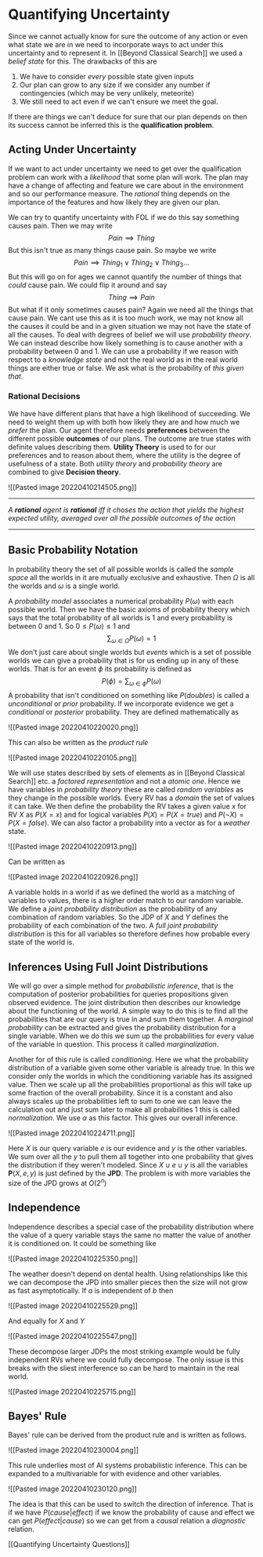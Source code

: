 # Quantifying Uncertainty
Since we cannot actually know for sure the outcome of any action or even what state we are in we need to incorporate ways to act under this uncertainty and to represent it. In [[Beyond Classical Search]] we used a *belief state* for this. The drawbacks of this are

1. We have to consider *every* possible state given inputs
2. Our plan can grow to any size if we consider any number if contingencies (which may be very unlikely, meteorite)
3. We still need to act even if we can't ensure we meet the goal.

If there are things we can't deduce for sure that our plan depends on then its success cannot be inferred this is the **qualification problem**.

## Acting Under Uncertainty
If we want to act under uncertainty we need to get over the qualification problem can work with a *likelihood* that some plan will work. The plan may have a change of affecting and feature we care about in the environment and so our performance measure. The *rational* thing depends on the importance of the features and how likely they are given our plan.

We can try to quantify uncertainty with FOL if we do this say something causes pain. Then we may write
$$
Pain\implies Thing
$$ But this isn't true as many things cause pain. So maybe we write 
$$
Pain\implies Thing_1 \lor Thing_2\lor Thing_3...
$$
But this will go on for ages we cannot quantify the number of things that *could* cause pain. We could flip it around and say
$$
Thing \implies Pain
$$
But what if it only sometimes causes pain? Again we need all the things that cause pain. We cant use this as it is too much work, we may not know all the causes it could be and in a given situation we may not have the state of all the causes. To deal with degrees of belief we will use *probability theory*. We can instead describe how likely something is to cause another with a probability between 0 and 1. We can use a probability if we reason with respect to a *knowledge state* and not the real world as in the real world things are either true or false. We ask what is the probability of $this$ *given* $that$.

### Rational Decisions
We have have different plans that have a high likelihood of succeeding. We need to weight them up with both how likely they are and how much we *prefer* the plan. Our agent therefore needs **preferences** between the different possible **outcomes** of our plans. The outcome are true states with definite values describing them. **Utility Theory** is used to for our preferences and to reason about them, where the utility is the degree of usefulness of a state. Both *utility theory* and *probability theory* are combined to give **Decision theory**.

![[Pasted image 20220410214505.png]]

---

*A **rational** agent is **rational** iff it choses the action that yields the highest expected utility, averaged over all the possible outcomes of the action*

---

## Basic Probability Notation
In probability theory the set of all possible worlds is called the *sample space* all the worlds in it are mutually exclusive and exhaustive. Then $\Omega$ is all the worlds and $\omega$ is a single world.

A *probability model* associates a numerical probability $P(\omega)$ with each possible world. Then we have the basic axioms of probability theory which says that the total probability of all worlds is 1 and every probability is between 0 and 1. So $0\le P(\omega)\le 1$ and
$$
\sum_{\omega\in\Omega}P(\omega)=1
$$
We don't just care about single worlds but *events* which is a set of possible worlds we can give a probability that is for us ending up in any of these worlds. That is for an event $\phi$ its probability is defined as
$$
P(\phi)=\sum_{\omega\in\phi}P(\omega)
$$
A probability that isn't conditioned on something like $P(doubles)$ is called a *unconditional* or *prior* probability. If we incorporate evidence we get a *conditional* or *posterior* probability. They are defined mathematically as

![[Pasted image 20220410220020.png]]

This can also be written as the *product rule*

![[Pasted image 20220410220105.png]]

We will use states described by sets of elements as in [[Beyond Classical Search]] etc. a *factored representation* and not a *atomic one*. Hence we have variables in *probability theory* these are called *random variables* as they change in the possible worlds. Every RV has a *domain* the set of values it can take. We then define the probability the RV takes a given value $x$ for RV $X$ as $P(X=x)$ and for logical variables $P(X)=P(X=true)$ and $P(¬X)=P(X=false)$. We can also factor a probability into a vector as for a $weather$ state.

![[Pasted image 20220410220913.png]]

Can be written as

![[Pasted image 20220410220926.png]]

A variable holds in a world if as we defined the world as a matching of variables to values, there is a higher order match to our random variable. We define a *joint probability distribution* as the probability of any combination of random variables. So the JDP of $X$ and $Y$ defines the probability of each combination of the two. A *full joint probability distribution* is this for all variables so therefore defines how probable every state of the world is.

## Inferences Using Full Joint Distributions
We will go over a simple method for *probabilistic inference*, that is the computation of posterior probabilities for queries propositions given observed evidence. The joint distribution then describes our knowledge about the functioning of the world. A simple way to do this is to find all the probabilities that are our query is true in and sum them together. A *marginal probability* can be extracted and gives the probability distribution for a single variable. When we do this we sum up the probabilities for every value of the variable in question. This process it called *marginalization*.

Another for of this rule is called *conditioning*. Here we what the probability distribution of a variable given some other variable is already true. In this we consider only the worlds in which the conditioning variable has its assigned value. Then we scale up all the probabilities proportional as this will take up some fraction of the overall probability. Since it is a constant and also always scales up the probabilities left to sum to one we can leave the calculation out and just sum later to make all probabilities 1 this is called *normalization*. We use $\alpha$ as this factor. This gives our overall inference.

![[Pasted image 20220410224711.png]]

Here $X$ is our query variable $e$ is our evidence and $y$ is the other variables. We sum over all the $y$ to pull them all together into one probability that gives the distribution if they weren't modeled. Since $X\cup e\cup y$ is all the variables $\textbf{P}(X,e,y)$ is just defined by the **JPD**. The problem is with more variables the size of the JPD grows at $O(2^n)$ 

## Independence
Independence describes a special case of the probability distribution where the value of a query variable stays the same no matter the value of another it is conditioned on. It could be something like

![[Pasted image 20220410225350.png]]

The weather doesn't depend on dental health. Using relationships like this we can decompose the JPD into smaller pieces then the size will not grow as fast asymptotically. If $a$ is independent of $b$ then

![[Pasted image 20220410225529.png]]

And equally for $X$ and $Y$

![[Pasted image 20220410225547.png]]

These decompose larger JDPs the most striking example would be fully independent RVs where we could fully decompose. The only issue is this breaks with the sliest interference so can be hard to maintain in the real world.

![[Pasted image 20220410225715.png]]

## Bayes' Rule
Bayes' rule can be derived from the product rule and is written as follows.

![[Pasted image 20220410230004.png]]

This rule underlies most of AI systems probabilistic inference. This can be expanded to a multivariable for with evidence and other variables.

![[Pasted image 20220410230120.png]]

The idea is that this can be used to switch the direction of inference. That is if we have $P(cause|effect)$ if we know the probability of cause and effect we can get $P(effect|cause)$ so we can get from a *causal* relation a *diagnostic* relation.

[[Quantifying Uncertainty Questions]]